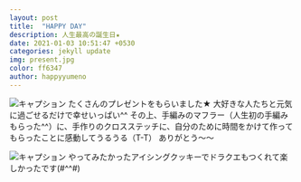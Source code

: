```yaml
---
layout: post
title:  "HAPPY DAY"
description: 人生最高の誕生日★
date: 2021-01-03 10:51:47 +0530
categories: jekyll update
img: present.jpg
color: ff6347
author: happyyumeno
---
```

![キャプション]({{site.baseurl}}/images/present.jpg)
 たくさんのプレゼントをもらいました★
 大好きな人たちと元気に過ごせるだけで幸せいっぱい^^
 その上、手編みのマフラー（人生初の手編みもらった^^）に、手作りのクロスステッチに、自分のために時間をかけて作ってもらったことに感動してうるうる（T-T）
 ありがとう～～

![キャプション]({{site.baseurl}}/images/cook.jpg)
やってみたかったアイシングクッキーでドラクエもつくれて楽しかったです(#^^#)